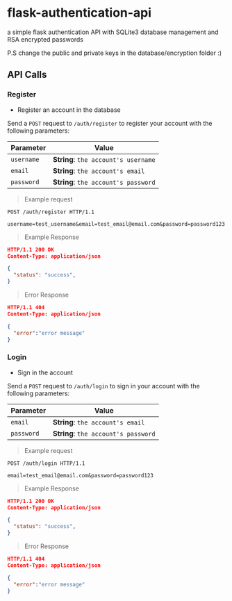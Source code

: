 # flask-authentication-api
a simple flask authentication API with SQLite3 database management and RSA encrypted passwords

P.S change the public and private keys in the database/encryption folder :)

## API Calls

### Register
 * Register an account in the database
 
Send a `POST` request to `/auth/register` to register your account with the following parameters:

| Parameter     | Value                                             |
| ------------- | -----------------------------------------------   |
| `username`    | **String**: `the account's username`              |
| `email`       | **String**: `the account's email`                 |
| `password`    | **String**: `the account's password`              |

> Example request
```
POST /auth/register HTTP/1.1

username=test_username&email=test_email@email.com&password=password123
```

> Example Response
```JSON
HTTP/1.1 200 OK
Content-Type: application/json

{
  "status": "success",
}
```
> Error Response
```JSON
HTTP/1.1 404
Content-Type: application/json

{
  "error":"error message"
}
```

### Login
 * Sign in the account
 
Send a `POST` request to `/auth/login` to sign in your account with the following parameters:

| Parameter     | Value                                             |
| ------------- | -----------------------------------------------   |
| `email`       | **String**: `the account's email`                 |
| `password`    | **String**: `the account's password`              |

> Example request
```
POST /auth/login HTTP/1.1

email=test_email@email.com&password=password123
```
> Example Response
```JSON
HTTP/1.1 200 OK
Content-Type: application/json

{
  "status": "success",
}
```
> Error Response
```JSON
HTTP/1.1 404
Content-Type: application/json

{
  "error":"error message"
}
```
